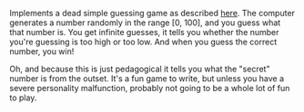 
Implements a dead simple guessing game as described [here][chapter 2].
The computer generates a number randomly in the range [0, 100], and you guess what that number is.
You get infinite guesses, it tells you whether the number you're guessing is too high or too low.
And when you guess the correct number, you win!

Oh, and because this is just pedagogical it tells you what the "secret" number is from the outset.
It's a fun game to write, but unless you have a severe personality malfunction, probably not going to be a whole lot of fun to play.

[chapter 2]: https://doc.rust-lang.org/stable/book/ch02-00-guessing-game-tutorial.html

